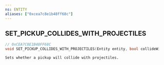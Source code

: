 ```yaml
---
ns: ENTITY
aliases: ["0xcea7c8e1b48ff68c"]
---
```

## SET_PICKUP_COLLIDES_WITH_PROJECTILES

```c
// 0xCEA7C8E1B48FF68C
void SET_PICKUP_COLLIDES_WITH_PROJECTILES(Entity entity, bool collideWithProjectiles);
```

```
Sets whether a pickup will collide with projectiles.
```
